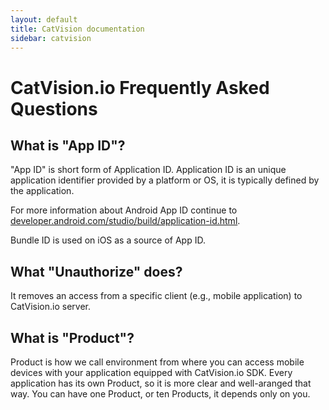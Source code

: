 ```yaml
---
layout: default
title: CatVision documentation
sidebar: catvision
---
```


# CatVision.io Frequently Asked Questions

## What is "App ID"?

"App ID" is short form of Application ID. Application ID is an unique application identifier provided by a platform or OS, it is typically defined by the application.

For more information about Android App ID continue to [developer.android.com/studio/build/application-id.html](https://developer.android.com/studio/build/application-id.html).

Bundle ID is used on iOS as a source of App ID.

## What "Unauthorize" does?

It removes an access from a specific client \(e.g., mobile application\) to CatVision.io server.

## What is "Product"?

Product is how we call environment from where you can access mobile devices with your application equipped with CatVision.io SDK. Every application has its own Product, so it is more clear and well-aranged that way. You can have one Product, or ten Products, it depends only on you.



